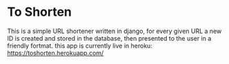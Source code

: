 # To Shorten

This is a simple URL shortener written in django, for every given URL a new ID
is created and stored in the database, then presented to the user in a friendly fortmat.
this app is currently live in heroku: https://toshorten.herokuapp.com/



